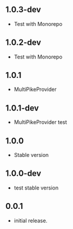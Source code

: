 ## 1.0.3-dev

* Test with Monorepo

## 1.0.2-dev

* Test with Monorepo

## 1.0.1

* MultiPikeProvider

## 1.0.1-dev

* MultiPikeProvider test

## 1.0.0

* Stable version

## 1.0.0-dev

* test stable version

## 0.0.1

* initial release.
